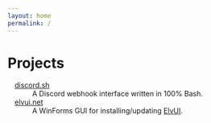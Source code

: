 ```yaml
---
layout: home
permalink: /
---
```


<style type="text/css" media="screen">
    dl {
        margin: 0.5em;
    }
    dt {
        margin-left: 0.5em;
    }
    dd {
        margin-left: 3em;
    }
</style>

# Projects

<dl>
  <dt><a href="//chaoticweg.cc/discord.sh">discord.sh</a></dt>
  <dd>A Discord webhook interface written in 100% Bash.</dd>
    
  <dt><a href="//chaoticweg.cc/elvui.net">elvui.net</a></dt>
  <dd>A WinForms GUI for installing/updating <a href="https://www.tukui.org/download.php?ui=elvui">ElvUI</a>.</dd>
</dl>
